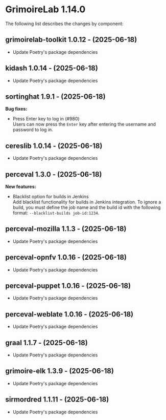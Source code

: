 # GrimoireLab 1.14.0
The following list describes the changes by component:

  ## grimoirelab-toolkit 1.0.12 - (2025-06-18)
  
  * Update Poetry's package dependencies
  ## kidash 1.0.14 - (2025-06-18)
  
  * Update Poetry's package dependencies
## sortinghat 1.9.1 - (2025-06-18)

**Bug fixes:**

 * Press Enter key to log in (#980)\
   Users can now press the `Enter` key after entering the username and
   password to log in.

  ## cereslib 1.0.14 - (2025-06-18)
  
  * Update Poetry's package dependencies

## perceval 1.3.0 - (2025-06-18)

**New features:**

 * Blacklist option for builds in Jenkins\
   Add blacklist functionality for builds in Jenkins integration. To
   ignore a build, you must define the job name and the build id with the
   following format: `--blacklist-builds job-id:1234`.

  ## perceval-mozilla 1.1.3 - (2025-06-18)
  
  * Update Poetry's package dependencies
  ## perceval-opnfv 1.0.16 - (2025-06-18)
  
  * Update Poetry's package dependencies
  ## perceval-puppet 1.0.16 - (2025-06-18)
  
  * Update Poetry's package dependencies
  ## perceval-weblate 1.0.16 - (2025-06-18)
  
  * Update Poetry's package dependencies
  ## graal 1.1.7 - (2025-06-18)
  
  * Update Poetry's package dependencies
  ## grimoire-elk 1.3.9 - (2025-06-18)
  
  * Update Poetry's package dependencies
  ## sirmordred 1.1.11 - (2025-06-18)
  
  * Update Poetry's package dependencies
